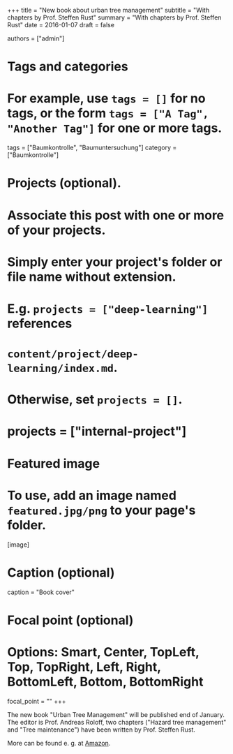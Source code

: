 +++
title = "New book about urban tree management"
subtitle = "With chapters by Prof. Steffen Rust"
summary = "With chapters by Prof. Steffen Rust"
date = 2016-01-07
draft = false

authors = ["admin"]

# Tags and categories
# For example, use `tags = []` for no tags, or the form `tags = ["A Tag", "Another Tag"]` for one or more tags.
tags = ["Baumkontrolle", "Baumuntersuchung"]
category = ["Baumkontrolle"]

# Projects (optional).
#   Associate this post with one or more of your projects.
#   Simply enter your project's folder or file name without extension.
#   E.g. `projects = ["deep-learning"]` references 
#   `content/project/deep-learning/index.md`.
#   Otherwise, set `projects = []`.
# projects = ["internal-project"]

# Featured image
# To use, add an image named `featured.jpg/png` to your page's folder. 
[image]
  # Caption (optional)
  caption = "Book cover"


  # Focal point (optional)
  # Options: Smart, Center, TopLeft, Top, TopRight, Left, Right, BottomLeft, Bottom, BottomRight
  focal_point = ""
+++

The new book "Urban Tree Management" will be published end of
January. The editor is Prof. Andreas Roloff, two chapters ("Hazard
tree management" and "Tree maintenance") have been written by
Prof. Steffen Rust.

More can be found e. g. at [Amazon](http://www.amazon.com/Urban-Tree-Management-Sustainable-Development/dp/1118954580/ref=tmm_pap_swatch_0?_encoding=UTF8&qid=1452144906&sr=8-1).

